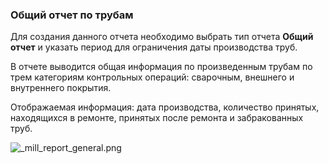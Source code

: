 ﻿
### Общий отчет по трубам

Для создания данного отчета необходимо выбрать тип отчета **Общий отчет**
 и указать период для ограничения даты производства труб.
 
В отчете выводится общая информация по произведенным трубам по трем категориям контрольных операций: сварочным, внешнего и внутреннего покрытия.
 
Отображаемая информация: дата производства, количество принятых, находящихся в ремонте, принятых после ремонта и забракованных труб. 


![_mill_report_general.png](./images/_mill_report_general.png "")

